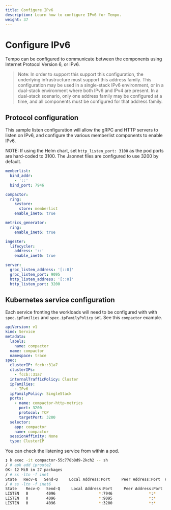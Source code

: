```yaml
---
title: Configure IPv6
description: Learn how to configure IPv6 for Tempo.
weight: 37
---
```


# Configure IPv6

Tempo can be configured to communicate between the components using Internet Protocol Version 6, or IPv6.

> Note: In order to support this support this configuration, the underlying infrastructure must support this address family. This configuration may be used in a single-stack IPv6 environment, or in a dual-stack environment where both IPv6 and IPv4 are present. In a dual-stack scenario, only one address family may be configured at a time, and all components must be configured for that address family.

## Protocol configuration

This sample listen configuration will allow the gRPC and HTTP servers to listen on IPv6, and configure the various memberlist components to enable IPv6.

NOTE: If using the Helm chart, set `http_listen_port: 3100` as the pod ports are hard-coded to 3100. The Jsonnet files are configured to use 3200 by default.

```yaml
memberlist:
  bind_addr:
    - '::'
  bind_port: 7946

compactor:
  ring:
    kvstore:
      store: memberlist
    enable_inet6: true

metrics_generator:
  ring:
    enable_inet6: true

ingester:
  lifecycler:
    address: '::'
    enable_inet6: true

server:
  grpc_listen_address: '[::0]'
  grpc_listen_port: 9095
  http_listen_address: '[::0]'
  http_listen_port: 3200
```

## Kubernetes service configuration

Each service fronting the workloads will need to be configured with with `spec.ipFamilies` and `spec.ipFamilyPolicy` set. See this `compactor` example.

```yaml
apiVersion: v1
kind: Service
metadata:
  labels:
    name: compactor
  name: compactor
  namespace: trace
spec:
  clusterIP: fccb::31a7
  clusterIPs:
    - fccb::31a7
  internalTrafficPolicy: Cluster
  ipFamilies:
    - IPv6
  ipFamilyPolicy: SingleStack
  ports:
    - name: compactor-http-metrics
      port: 3200
      protocol: TCP
      targetPort: 3200
  selector:
    app: compactor
    name: compactor
  sessionAffinity: None
  type: ClusterIP
```

You can check the listening service from within a pod.

```sh
❯ k exec -it compactor-55c778b8d9-2kch2 -- sh
/ # apk add iproute2
OK: 12 MiB in 27 packages
/ # ss -ltn -f inet
State   Recv-Q   Send-Q     Local Address:Port     Peer Address:Port  Process
/ # ss -ltn -f inet6
State    Recv-Q   Send-Q     Local Address:Port     Peer Address:Port  Process
LISTEN   0        4096                   *:7946                *:*
LISTEN   0        4096                   *:9095                *:*
LISTEN   0        4096                   *:3200                *:*
```
